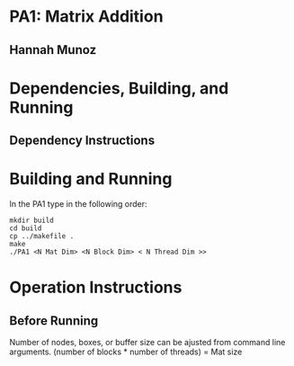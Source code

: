 # PA1: Matrix Addition

## Hannah Munoz

# Dependencies, Building, and Running

## Dependency Instructions


# Building and Running

In the PA1 type in the following order:

```
mkdir build
cd build
cp ../makefile .
make
./PA1 <N Mat Dim> <N Block Dim> < N Thread Dim >>
```


# Operation Instructions

## Before Running

Number of nodes, boxes, or buffer size can be ajusted from command line arguments.
(number of blocks * number of threads) = Mat size

